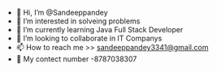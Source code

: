 - 👋 Hi, I’m @Sandeeppandey
- 👀 I’m interested in solveing problems
- 🌱 I’m currently learning Java Full Stack Developer
- 💞️ I’m looking to collaborate in IT Companys
- 📫 How to reach me >> sandeeppandey3341@gmail.com
- 📱  My contect number -8787038307

<!---
Sandeeppandey1999/Sandeeppandey1999 is a ✨ special ✨ repository because its `README.md` (this file) appears on your GitHub profile.
You can click the Preview link to take a look at your changes.
--->
